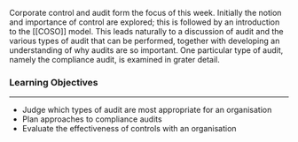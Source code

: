 Corporate control and audit form the focus of this week. Initially the notion and importance of control are explored; this is followed by an introduction to the [[COSO]] model. This leads naturally to a discussion of audit and the various types of audit that can be performed, together with developing an understanding of why audits are so important. One particular type of audit, namely the compliance audit, is examined in grater detail.

### Learning Objectives

---

- Judge which types of audit are most appropriate for an organisation
- Plan approaches to compliance audits
- Evaluate the effectiveness of controls with an organisation